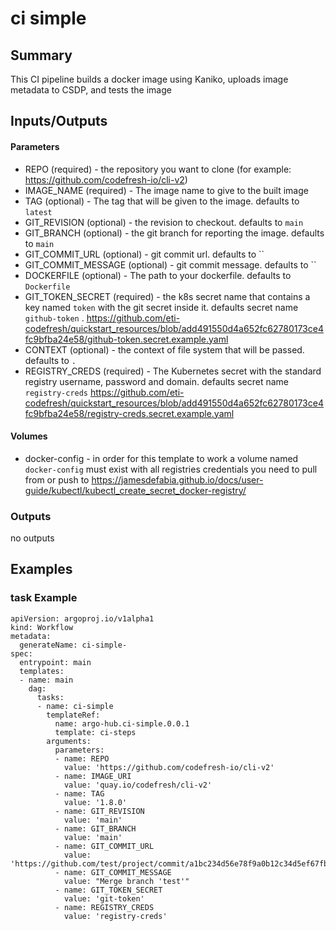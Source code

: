 # ci simple

## Summary
This CI pipeline builds a docker image using Kaniko, uploads image metadata to CSDP, and tests the image


## Inputs/Outputs

#### Parameters
* REPO (required) - the repository you want to clone (for example: https://github.com/codefresh-io/cli-v2)
* IMAGE_NAME (required) - The image name to give to the built image
* TAG (optional) - The tag that will be given to the image. defaults to `latest`
* GIT_REVISION (optional) - the revision to checkout. defaults to `main`
* GIT_BRANCH (optional) - the git branch for reporting the image. defaults to `main`
* GIT_COMMIT_URL (optional) - git commit url. defaults to ``
* GIT_COMMIT_MESSAGE (optional) - git commit message. defaults to ``
* DOCKERFILE (optional) - The path to your dockerfile. defaults to `Dockerfile`
* GIT_TOKEN_SECRET (required) - the k8s secret name that contains a key named `token` with the git secret inside it. defaults secret name `github-token` . https://github.com/eti-codefresh/quickstart_resources/blob/add491550d4a652fc62780173ce4fc9bfba24e58/github-token.secret.example.yaml
* CONTEXT (optional) - the context of file system that will be passed. defaults to `.`
* REGISTRY_CREDS (required) - The Kubernetes secret with the standard registry username, password and domain. defaults secret name `registry-creds` https://github.com/eti-codefresh/quickstart_resources/blob/add491550d4a652fc62780173ce4fc9bfba24e58/registry-creds.secret.example.yaml

#### Volumes
* docker-config - in order for this template to work a volume named `docker-config` must exist with all registries credentials you need to pull from or push to
  https://jamesdefabia.github.io/docs/user-guide/kubectl/kubectl_create_secret_docker-registry/
  
### Outputs
no outputs

## Examples

### task Example
```
apiVersion: argoproj.io/v1alpha1
kind: Workflow
metadata:
  generateName: ci-simple-
spec:
  entrypoint: main
  templates:
  - name: main
    dag:
      tasks:
      - name: ci-simple
        templateRef:
          name: argo-hub.ci-simple.0.0.1
          template: ci-steps
        arguments:
          parameters:
          - name: REPO
            value: 'https://github.com/codefresh-io/cli-v2'
          - name: IMAGE_URI
            value: 'quay.io/codefresh/cli-v2'
          - name: TAG
            value: '1.8.0'
          - name: GIT_REVISION
            value: 'main'
          - name: GIT_BRANCH
            value: 'main'
          - name: GIT_COMMIT_URL
            value: 'https://github.com/test/project/commit/a1bc234d56e78f9a0b12c34d5ef67fba89d01ea2'
          - name: GIT_COMMIT_MESSAGE
            value: "Merge branch 'test'"
          - name: GIT_TOKEN_SECRET
            value: 'git-token'
          - name: REGISTRY_CREDS
            value: 'registry-creds'
```
